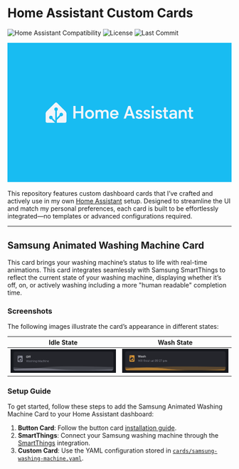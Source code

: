 # Home Assistant Custom Cards

![Home Assistant Compatibility](https://img.shields.io/badge/Home%20Assistant-2024.10.4+-blue)
![License](https://img.shields.io/github/license/alexwhin/home-assistant-cards)
![Last Commit](https://img.shields.io/github/last-commit/alexwhin/home-assistant-cards)

![Home Assistant](home-assistant.png)

This repository features custom dashboard cards that I’ve crafted and actively use in my own [Home Assistant](https://www.home-assistant.io/) setup. Designed to streamline the UI and match my personal preferences, each card is built to be effortlessly integrated—no templates or advanced configurations required.

---

## Samsung Animated Washing Machine Card

This card brings your washing machine’s status to life with real-time animations. This card integrates seamlessly with Samsung SmartThings to reflect the current state of your washing machine, displaying whether it’s off, on, or actively washing including a more "human readable" completion time.

### Screenshots

The following images illustrate the card’s appearance in different states:

| Idle State                                    | Wash State                                      |
| --------------------------------------------- | ----------------------------------------------- |
| ![Off State](cards/screenshots/off-state.png) | ![Wash State](cards/screenshots/wash-state.png) |

### Setup Guide

To get started, follow these steps to add the Samsung Animated Washing Machine Card to your Home Assistant dashboard:

1. **Button Card**: Follow the button card [installation guide](https://github.com/custom-cards/button-card).
2. **SmartThings**: Connect your Samsung washing machine through the [SmartThings](https://www.home-assistant.io/integrations/smartthings/) integration.
3. **Custom Card**: Use the YAML configuration stored in [`cards/samsung-washing-machine.yaml`](cards/samsung-washing-machine.yaml).
